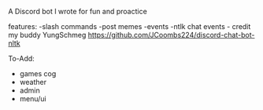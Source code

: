 A Discord bot I wrote for fun and proactice

features:
-slash commands
-post memes
-events
-ntlk chat events - credit my buddy YungSchmeg https://github.com/JCoombs224/discord-chat-bot-nltk

To-Add:
- games cog
- weather
- admin
- menu/ui
